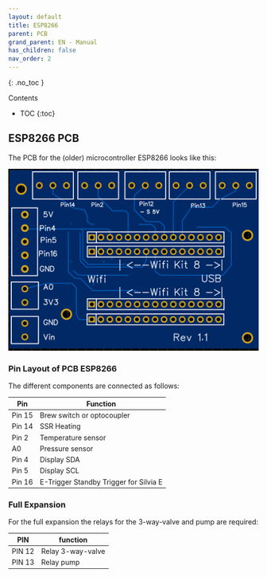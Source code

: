 ```yaml
---
layout: default
title: ESP8266
parent: PCB
grand_parent: EN - Manual
has_children: false
nav_order: 2
---
```


{: .no_toc }

Contents

- TOC
  {:toc}

## ESP8266 PCB

The PCB for the (older) microcontroller ESP8266 looks like this:

![Platine ESP8266](/img/pcb/esp8266/pcb_esp8266_rev1_1.png)

### Pin Layout of PCB ESP8266

The different components are connected as follows:

| Pin    | Function                               |
| ------ | -------------------------------------- |
| Pin 15 | Brew switch or optocoupler             |
| Pin 14 | SSR Heating                            |
| Pin 2  | Temperature sensor                     |
| A0     | Pressure sensor                        |
| Pin 4  | Display SDA                            |
| Pin 5  | Display SCL                            |
| Pin 16 | E-Trigger Standby Trigger for Silvia E |

### Full Expansion

For the full expansion the relays for the 3-way-valve and pump are required:

| PIN    | function          |
| ------ | ----------------- |
| PIN 12 | Relay 3-way-valve |
| PIN 13 | Relay pump        |
